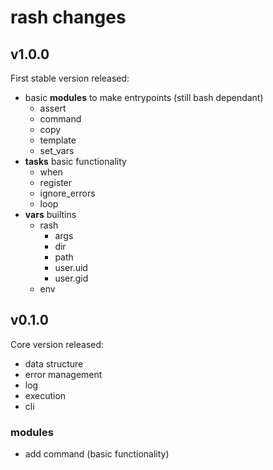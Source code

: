 # rash changes

## v1.0.0

First stable version released:

* basic **modules** to make entrypoints (still bash dependant)
  * assert
  * command
  * copy
  * template
  * set_vars
* **tasks** basic functionality
  * when
  * register
  * ignore_errors
  * loop
* **vars** builtins
  * rash
    * args
    * dir
    * path
    * user.uid
    * user.gid
  * env

## v0.1.0

Core version released:

* data structure
* error management
* log
* execution
* cli

### modules

* add command (basic functionality)
